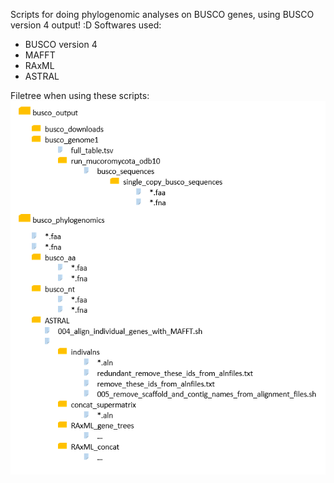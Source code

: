 Scripts for doing phylogenomic analyses on BUSCO genes, using BUSCO version 4 output! :D
Softwares used:
- BUSCO version 4
- MAFFT
- RAxML
- ASTRAL

Filetree when using these scripts:
![Image](https://github.com/fernmoss/fungi_genome_scripts/blob/master/BUSCO_phylogenomics/busco_phylogenomics_filetree1.png)

